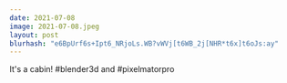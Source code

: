 ```yaml
---
date: 2021-07-08
image: 2021-07-08.jpeg
layout: post
blurhash: "e6BpUrf6s+Ipt6_NRjoLs.WB?vWVj[t6WB_2j[NHR*t6x]t6oJs:ay"
---
```


It's a cabin! #blender3d and #pixelmatorpro
